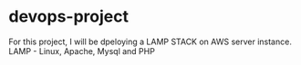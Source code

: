 # devops-project
For this project, I will be dpeloying a LAMP STACK on AWS server instance. LAMP - Linux, Apache, Mysql and PHP

